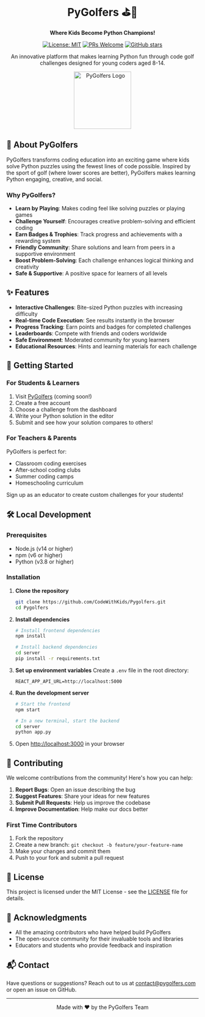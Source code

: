 <div align="center">
  <h1>PyGolfers ⛳🐍</h1>
  <p><strong>Where Kids Become Python Champions!</strong></p>
  
  [![License: MIT](https://img.shields.io/badge/License-MIT-yellow.svg)](https://opensource.org/licenses/MIT)
  [![PRs Welcome](https://img.shields.io/badge/PRs-welcome-brightgreen.svg)](http://makeapullrequest.com)
  [![GitHub stars](https://img.shields.io/github/stars/CodeWithKids/Pygolfers?style=social)](https://github.com/CodeWithKids/Pygolfers/stargazers)

  <p>An innovative platform that makes learning Python fun through code golf challenges designed for young coders aged 8-14.</p>

  <img src="public/logo192.png" alt="PyGolfers Logo" width="150"/>
</div>

## 🚀 About PyGolfers

PyGolfers transforms coding education into an exciting game where kids solve Python puzzles using the fewest lines of code possible. Inspired by the sport of golf (where lower scores are better), PyGolfers makes learning Python engaging, creative, and social.

### Why PyGolfers?

- **Learn by Playing**: Makes coding feel like solving puzzles or playing games
- **Challenge Yourself**: Encourages creative problem-solving and efficient coding
- **Earn Badges & Trophies**: Track progress and achievements with a rewarding system
- **Friendly Community**: Share solutions and learn from peers in a supportive environment
- **Boost Problem-Solving**: Each challenge enhances logical thinking and creativity
- **Safe & Supportive**: A positive space for learners of all levels

## ✨ Features

- **Interactive Challenges**: Bite-sized Python puzzles with increasing difficulty
- **Real-time Code Execution**: See results instantly in the browser
- **Progress Tracking**: Earn points and badges for completed challenges
- **Leaderboards**: Compete with friends and coders worldwide
- **Safe Environment**: Moderated community for young learners
- **Educational Resources**: Hints and learning materials for each challenge

## 🚀 Getting Started

### For Students & Learners

1. Visit [PyGolfers](https://pygolfers.com) (coming soon!)
2. Create a free account
3. Choose a challenge from the dashboard
4. Write your Python solution in the editor
5. Submit and see how your solution compares to others!

### For Teachers & Parents

PyGolfers is perfect for:
- Classroom coding exercises
- After-school coding clubs
- Summer coding camps
- Homeschooling curriculum

Sign up as an educator to create custom challenges for your students!

## 🛠️ Local Development

### Prerequisites

- Node.js (v14 or higher)
- npm (v6 or higher)
- Python (v3.8 or higher)

### Installation

1. **Clone the repository**
   ```bash
   git clone https://github.com/CodeWithKids/Pygolfers.git
   cd Pygolfers
   ```

2. **Install dependencies**
   ```bash
   # Install frontend dependencies
   npm install
   
   # Install backend dependencies
   cd server
   pip install -r requirements.txt
   ```

3. **Set up environment variables**
   Create a `.env` file in the root directory:
   ```
   REACT_APP_API_URL=http://localhost:5000
   ```

4. **Run the development server**
   ```bash
   # Start the frontend
   npm start
   
   # In a new terminal, start the backend
   cd server
   python app.py
   ```

5. Open [http://localhost:3000](http://localhost:3000) in your browser

## 🤝 Contributing

We welcome contributions from the community! Here's how you can help:

1. **Report Bugs**: Open an issue describing the bug
2. **Suggest Features**: Share your ideas for new features
3. **Submit Pull Requests**: Help us improve the codebase
4. **Improve Documentation**: Help make our docs better

### First Time Contributors

1. Fork the repository
2. Create a new branch: `git checkout -b feature/your-feature-name`
3. Make your changes and commit them
4. Push to your fork and submit a pull request

## 📝 License

This project is licensed under the MIT License - see the [LICENSE](LICENSE) file for details.

## 🙏 Acknowledgments

- All the amazing contributors who have helped build PyGolfers
- The open-source community for their invaluable tools and libraries
- Educators and students who provide feedback and inspiration

## 📬 Contact

Have questions or suggestions? Reach out to us at [contact@pygolfers.com](mailto:contact@pygolfers.com) or open an issue on GitHub.

---

<div align="center">
  Made with ❤️ by the PyGolfers Team
</div>
